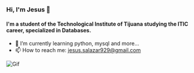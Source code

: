 ### Hi, I'm Jesus 👋

#### I'm a student of the Technological Institute of Tijuana studying the ITIC career, specialized in Databases.

- 🌱 I’m currently learning python, mysql and more...
- 📫 How to reach me: jesus.salazar929@gmail.com

![Gif](https://giphy.com/gifs/ciudad-tecnologia-u7D5EyS2EFlpC)

